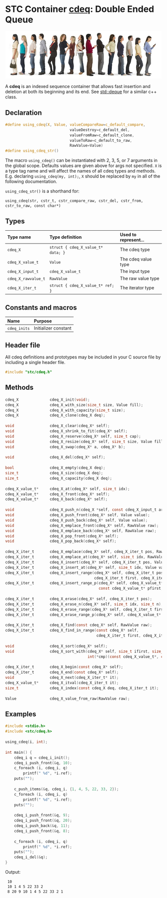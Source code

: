 # STC Container [cdeq](../stc/cdeq.h): Double Ended Queue
![Deque](pics/deque.jpg)

A **cdeq** is an indexed sequence container that allows fast insertion and deletion at both its beginning and its end.
See [std::deque](https://en.cppreference.com/w/cpp/container/deque) for a similar c++ class.

## Declaration

```c
#define using_cdeq(X, Value, valueCompareRaw=c_default_compare,
                             valueDestroy=c_default_del,
                             valueFromRaw=c_default_clone,
                             valueToRaw=c_default_to_raw,
                             RawValue=Value)
#define using_cdeq_str()
```
The macro `using_cdeq()` can be instantiated with 2, 3, 5, or 7 arguments in the global scope.
Defaults values are given above for args not specified. `X` is a type tag name and
will affect the names of all cdeq types and methods. E.g. declaring `using_cdeq(my, int);`, `X` should
be replaced by `my` in all of the following documentation.

`using_cdeq_str()` is a shorthand for:
```
using_cdeq(str, cstr_t, cstr_compare_raw, cstr_del, cstr_from, cstr_to_raw, const char*)
```

## Types

| Type name            | Type definition                     | Used to represent...   |
|:---------------------|:------------------------------------|:-----------------------|
| `cdeq_X`             | `struct { cdeq_X_value_t* data; }`  | The cdeq type          |
| `cdeq_X_value_t`     | `Value`                             | The cdeq value type    |
| `cdeq_X_input_t`     | `cdeq_X_value_t`                    | The input type         |
| `cdeq_X_rawvalue_t`  | `RawValue`                          | The raw value type     |
| `cdeq_X_iter_t`      | `struct { cdeq_X_value_t* ref; }`   | The iterator type      |

## Constants and macros

| Name                       | Purpose              |
|:---------------------------|:---------------------|
|  `cdeq_inits`              | Initializer constant |

## Header file

All cdeq definitions and prototypes may be included in your C source file by including a single header file.

```c
#include "stc/cdeq.h"
```
## Methods

```c
cdeq_X              cdeq_X_init(void);
cdeq_X              cdeq_X_with_size(size_t size, Value fill);
cdeq_X              cdeq_X_with_capacity(size_t size);
cdeq_X              cdeq_X_clone(cdeq_X deq);

void                cdeq_X_clear(cdeq_X* self);
void                cdeq_X_shrink_to_fit(cdeq_X* self);
void                cdeq_X_reserve(cdeq_X* self, size_t cap);
void                cdeq_X_resize(cdeq_X* self, size_t size, Value fill);
void                cdeq_X_swap(cdeq_X* a, cdeq_X* b);

void                cdeq_X_del(cdeq_X* self);

bool                cdeq_X_empty(cdeq_X deq);
size_t              cdeq_X_size(cdeq_X deq);
size_t              cdeq_X_capacity(cdeq_X deq);

cdeq_X_value_t*     cdeq_X_at(cdeq_X* self, size_t idx);
cdeq_X_value_t*     cdeq_X_front(cdeq_X* self);
cdeq_X_value_t*     cdeq_X_back(cdeq_X* self);

void                cdeq_X_push_n(cdeq_X *self, const cdeq_X_input_t arr[], size_t size);
void                cdeq_X_push_front(cdeq_X* self, Value value);
void                cdeq_X_push_back(cdeq_X* self, Value value);
void                cdeq_X_emplace_front(cdeq_X* self, RawValue raw);
void                cdeq_X_emplace_back(cdeq_X* self, RawValue raw);
void                cdeq_X_pop_front(cdeq_X* self);
void                cdeq_X_pop_back(cdeq_X* self);

cdeq_X_iter_t       cdeq_X_emplace(cdeq_X* self, cdeq_X_iter_t pos, RawValue raw);
cdeq_X_iter_t       cdeq_X_emplace_at(cdeq_X* self, size_t idx, RawValue raw);
cdeq_X_iter_t       cdeq_X_insert(cdeq_X* self, cdeq_X_iter_t pos, Value value);
cdeq_X_iter_t       cdeq_X_insert_at(cdeq_X* self, size_t idx, Value value);
cdeq_X_iter_t       cdeq_X_insert_range(cdeq_X* self, cdeq_X_iter_t pos,
                                        cdeq_X_iter_t first, cdeq_X_iter_t finish);
cdeq_X_iter_t       cdeq_X_insert_range_p(cdeq_X* self, cdeq_X_value_t* pos,
                                          const cdeq_X_value_t* pfirst, const cdeq_X_value_t* pfinish);

cdeq_X_iter_t       cdeq_X_erase(cdeq_X* self, cdeq_X_iter_t pos);
cdeq_X_iter_t       cdeq_X_erase_n(cdeq_X* self, size_t idx, size_t n);
cdeq_X_iter_t       cdeq_X_erase_range(cdeq_X* self, cdeq_X_iter_t first, cdeq_X_iter_t finish);
cdeq_X_iter_t       cdeq_X_erase_range_p(cdeq_X* self, cdeq_X_value_t* pfirst, cdeq_X_value_t* pfinish);

cdeq_X_iter_t       cdeq_X_find(const cdeq_X* self, RawValue raw);
cdeq_X_iter_t       cdeq_X_find_in_range(const cdeq_X* self,
                                         cdeq_X_iter_t first, cdeq_X_iter_t finish, RawValue raw);

void                cdeq_X_sort(cdeq_X* self);
void                cdeq_X_sort_with(cdeq_X* self, size_t ifirst, size_t ifinish,
                                     int(*cmp)(const cdeq_X_value_t*, const cdeq_X_value_t*));

cdeq_X_iter_t       cdeq_X_begin(const cdeq_X* self);
cdeq_X_iter_t       cdeq_X_end(const cdeq_X* self);
void                cdeq_X_next(cdeq_X_iter_t* it);
cdeq_X_value_t*     cdeq_X_itval(cdeq_X_iter_t it);
size_t              cdeq_X_index(const cdeq_X deq, cdeq_X_iter_t it);

Value               cdeq_X_value_from_raw(RawValue raw);
```

## Examples
```c
#include <stdio.h>
#include <stc/cdeq.h>

using_cdeq(i, int);

int main() {
    cdeq_i q = cdeq_i_init();
    cdeq_i_push_front(&q, 10);
    c_foreach (i, cdeq_i, q)
        printf(" %d", *i.ref);
    puts("");

    c_push_items(&q, cdeq_i, {1, 4, 5, 22, 33, 2});
    c_foreach (i, cdeq_i, q)
        printf(" %d", *i.ref);
    puts("");

    cdeq_i_push_front(&q, 9);
    cdeq_i_push_front(&q, 20);
    cdeq_i_push_back(&q, 11);
    cdeq_i_push_front(&q, 8);

    c_foreach (i, cdeq_i, q)
        printf(" %d", *i.ref);
    puts("");
    cdeq_i_del(&q);
}
```
Output:
```
 10
 10 1 4 5 22 33 2
 8 20 9 10 1 4 5 22 33 2 1
```
